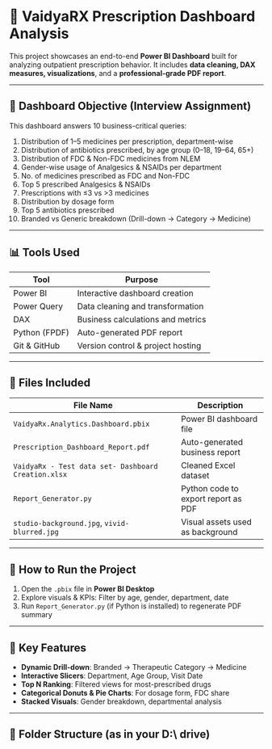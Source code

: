 # 💊 VaidyaRX Prescription Dashboard Analysis

This project showcases an end-to-end **Power BI Dashboard** built for analyzing outpatient prescription behavior. It includes **data cleaning, DAX measures, visualizations**, and a **professional-grade PDF report**.

---

## 📌 Dashboard Objective (Interview Assignment)

This dashboard answers 10 business-critical queries:

1. Distribution of 1–5 medicines per prescription, department-wise  
2. Distribution of antibiotics prescribed, by age group (0–18, 19–64, 65+)  
3. Distribution of FDC & Non-FDC medicines from NLEM  
4. Gender-wise usage of Analgesics & NSAIDs per department  
5. No. of medicines prescribed as FDC and Non-FDC  
6. Top 5 prescribed Analgesics & NSAIDs  
7. Prescriptions with ≤3 vs >3 medicines  
8. Distribution by dosage form  
9. Top 5 antibiotics prescribed  
10. Branded vs Generic breakdown (Drill-down → Category → Medicine)

---

## 📊 Tools Used

| Tool | Purpose |
|------|---------|
| Power BI | Interactive dashboard creation |
| Power Query | Data cleaning and transformation |
| DAX | Business calculations and metrics |
| Python (FPDF) | Auto-generated PDF report |
| Git & GitHub | Version control & project hosting |

---

## 🧾 Files Included

| File Name | Description |
|-----------|-------------|
| `VaidyaRx.Analytics.Dashboard.pbix` | Power BI dashboard file |
| `Prescription_Dashboard_Report.pdf` | Auto-generated business report |
| `VaidyaRx - Test data set- Dashboard Creation.xlsx` | Cleaned Excel dataset |
| `Report_Generator.py` | Python code to export report as PDF |
| `studio-background.jpg`, `vivid-blurred.jpg` | Visual assets used as background |

---

## 🚀 How to Run the Project

1. Open the `.pbix` file in **Power BI Desktop**
2. Explore visuals & KPIs: Filter by age, gender, department, date
3. Run `Report_Generator.py` (if Python is installed) to regenerate PDF summary

---

## 🧠 Key Features

- **Dynamic Drill-down**: Branded → Therapeutic Category → Medicine
- **Interactive Slicers**: Department, Age Group, Visit Date
- **Top N Ranking**: Filtered views for most-prescribed drugs
- **Categorical Donuts & Pie Charts**: For dosage form, FDC share
- **Stacked Visuals**: Gender breakdown, departmental analysis

---

## 📁 Folder Structure (as in your D:\ drive)

